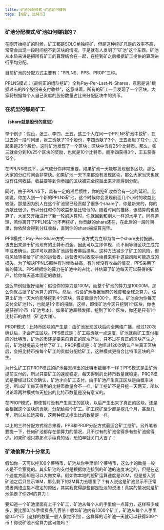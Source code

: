 ```yaml
---
title: 矿池分配模式-矿池如何赚钱
tags: [挖矿, 比特币]
---
```


### 矿池分配模式/矿池如何赚钱的？

在刚开始挖矿的时候，矿工都是SOLO单独挖矿，但是这种挖矿凡是的效率不高，常常会出现一段时间挖不到区块的情况，于是就有人发明了"矿池"这个东西。矿池从本质来讲是把所有矿工的算理结合在一起，在挖到矿之后根据矿工提供的算理进行平均分配。
  
目前矿池的分配方式主要有："PPLNS、PPS、PROP"三种。

PPLNS模式：（最纯正的组队挖矿）全称Pay-Per-Last-N-Shares，意思是说"根据过去的N个股份来支付收益"，这意味着，所有的矿工一旦发现了一个区块，大家将根据每个人自己贡献的股份数量占比来分配区块中的货币。

### 在坑里的都是矿工

#### （share就是股份的意思）

举个例子：假设，张三、李四、王五，这三个人在同一个PPLNS矿池中挖矿，在过去的一段时间里，张三贡献了10个股份，李四贡献了3个，王五贡献了12个，加起来是25个股份。这时矿池发现了一个区块，区块中含有25个比特币。那么，张三就会分到10/25个区块的奖励，也就是10个比特币，而李四获得3个，王五获得12个。

在PPLNS模式下，运气成分你非常重要。如果矿池一天能够发现很多区块，那么大家的分红时间会非常快。如果矿池一天下来都没有发现区块，那么大家当天也就没有任何收益，收益要等到你参加的区块被完全挖掘出来才能得到分配。

同时，由于PPLNS下，具有一定的滞后惯性，你的挖矿收益会有一定的延迟。比如说，你加入到一个新的PPLNS矿池，这个时候你会发现前面几个小时的收益比较低。那是因为别人在这个矿池里已经贡献了很多个share了，你是新来的，你的贡献还很少，所以分红时你的收益都是比较低的。随着时间的推移，该结算的也结算了，大家又开始进行了新一轮的运算时，你就回到和别人一样的水平了。同样道理，若你离开了PPLNS矿池不再挖矿，你贡献的share还在，在此后的一段时间里，你依然会得到分红收益，直到你的share被结算完毕。

PPS模式：Pay-Per-Share方式————该方式为立即为每一个share支付报酬。该支出来源于矿池现有的比特币资金。因此可以立即体现，而不用等待区块生成完毕或者确认。这样可以避免矿池运营者幕后操纵。这种方法减少了矿工的风险，但将风险转移给了矿池的运营者。运营者可以收取手续费来弥补这些风险可能造成的损失。为了解决PPNLS那种有时候收益高，有时候没有收益的情况，PPS采用了新的算法。PPS根据你的算力在矿池中的占比，并估算了矿池每天可以获得的矿产，给你每天基本固定的收益。

这么举例就很好理解：假设你的算力是100M，而整个矿池的算力是10000M，那么你就占据了矿池算力的1%。然后，假设矿池根据当前的难度和全球总算力，估算出矿池一天大约能够挖到4个区块，假定数量为100个。那么，矿池会为你每天支付全矿池1%，也就是1个币的报酬。这样，即使矿池今天只挖到1个区块，你也是获得1个币（矿池亏本）。如果矿池超额发挥，挖到了10个区块，你还是只有1个比特币的收益（矿池大赚）。

PROP模式：比特币区块的产生是：由矿池发现区块后向全网络广播，经过120次确认后，才会产生区块。PPS模式是：矿工每贡献一点速度，矿池就向矿工支付相应的比特币，矿池的币还是要来自真正的区块产生，只不过在真正的区块产生之前，矿池就提前支付给了矿工。PROP模式是：矿池经过120次确认产生真正区块后，会把比特币按每个矿工的贡献分配给矿工，这种模式更符合比特币区块的产生。

为什么矿工在PROP模式的矿池每天挖出的比特币数量不一样？PPS模式是由矿池提前支付的，所以只要矿工的速度稳定，每天得到的比特币数量就稳定。PROP模式是要经过120次确认，矿池才向矿工支付，由于矿池产生真正区块是由概率决定，所以矿工每天得到的比特币数量会不一样。矿工挖矿不是只挖一天两天，所以讨论着两种模式每天挖出的比特币数量是没有意义的。

在PROP模式，即使暂时没有产生真正的区块，以后产生出来了真正的区块，还是会根据这个区块的贡献，分配给每个矿工。矿工挖矿至少都是挖几个月，甚至几年，所以从长远来看，这两种模式挖出比的数量是一样。

以上的三种分配方式综合来看，PPS和PROP分配方式最适合矿工挖矿。另外笔者要提一下，任何矿池都存在偷算力的情况，只不过有的矿池偷得多有些矿池偷得少。如果矿池只靠那点手续费的话，恐怕早就关门大吉了！

### 矿池偷算力十分常见

假如你一天可以挖100个莱特币，矿池从你手里偷1个莱特币，这么小的数量一般人是不会察觉的。其实矿池的支付是根据你连接到的矿池的速度决定的，但是在这个速度方面却是可以大做文章。假如你本地的挖矿运算速度是20M，但是接入到矿池之后只显示18M，那么剩下的2M算力去哪里了？有人说这是矿池显示不正常或者网络连接不稳定的原因，其实我觉得那些都是扯淡的说法！真实的情况就是矿池偷走了你2M的算力！

要知道一个矿池里面有上千个矿工，矿池从每个人的手里偷一点算力，这样积少成多，要比那0.1%手续费多几百倍！假如矿池内有1000个矿工，矿池从每个人手里偷0.5个币（这样的数量一般人察觉不到），这样算的话矿池一天就可以获得500个币！你说矿池不偷算力这可能吗？